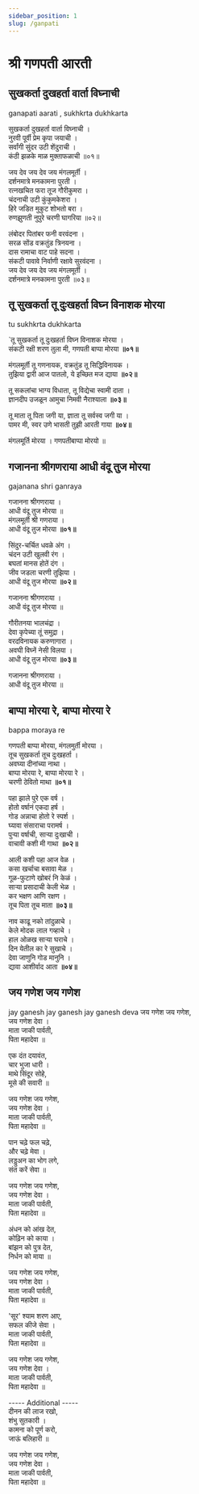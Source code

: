 ```yaml
---
sidebar_position: 1
slug: /ganpati
---
```



# श्री गणपती आरती

## सुखकर्ता दुखहर्ता वार्ता विघ्नाची


<span class='index-text'> ganapati aarati , sukhkrta dukhkarta</span>

सुखकर्ता दुखहर्ता वार्ता विघ्नाची । <br />
नुरवी पूर्वी प्रेम कृपा जयाची ।<br />
सर्वांगी सुंदर उटी शेंदुराची ।<br />
कंठी झळके माळ मुक्ताफळाची ॥०१॥<br />


जय देव जय देव जय मंगलमूर्ती ।<br />
दर्शनमात्रे मनकामना पुरती ।<br />
रत्नखचित फरा तूज गौरीकुमरा ।<br />
चंदनाची उटी कुंकुमकेशरा ।<br />
हिरे जडित मुकुट शोभतो बरा ।<br />
रुणझुणती नुपुरे चरणी घागरिया ॥०२॥<br />


लंबोदर पितांबर फनी वरवंदना ।<br />
सरळ सोंड वक्रतुंड त्रिनयना ।<br />
दास रामाचा वाट पाहे सदना ।<br />
संकटी पावावे निर्वाणी रक्षावे सुरवंदना ।<br />
जय देव जय देव जय मंगलमूर्ती ।<br />
दर्शनमात्रे मनकामना पुरती ॥०३॥<br />

## तू सुखकर्ता तू दुःखहर्ता विघ्‍न विनाशक मोरया

<span class='index-text'> tu sukhkrta dukhkarta</span>

`तू सुखकर्ता तू दुःखहर्ता विघ्‍न विनाशक मोरया ।<br />
संकटी रक्षी शरण तुला मी, गणपती बाप्पा मोरया **॥०१॥**

मंगलमूर्ती तू गणनायक, वक्रतुंड तू सिद्धिविनायक ।<br />
तुझिया द्वारी आज पातलो, ये इच्छित मज द्याया **॥०२॥**

तू सकलांचा भाग्य विधाता, तू विद्येचा स्वामी दाता ।<br />
ज्ञानदीप उजळून आमुचा निमवी नैराश्याला **॥०३॥**

तू माता तू पिता जगी या, ज्ञाता तू सर्वस्व जगी या ।<br />
पामर मी, स्वर उणे भासती तुझी आरती गाया **॥०४॥**

मंगलमूर्ति मोरया । गणपतीबाप्पा मोरयो ॥

## गजानना श्रीगणराया आधी वंदू तुज मोरया
<span class='index-text'> gajanana shri ganraya</span>

गजानना श्रीगणराया ।<br />
आधी वंदू तुज मोरया ॥<br />
मंगलमूर्ती श्री गणराया ।<br />
आधी वंदू तुज मोरया **॥०१॥**

सिंदुर-चर्चित धवळे अंग ।<br />
चंदन उटी खुलवी रंग ।<br />
बघतां मानस होतें दंग ।<br />
जीव जडला चरणी तुझिया ।<br />
आधी वंदू तुज मोरया **॥०२॥**<br />


गजानना श्रीगणराया ।<br />
आधी वंदू तुज मोरया ॥

गौरीतनया भालचंद्रा ।<br />
देवा कृपेच्या तूं समुद्रा ।<br />
वरदविनायक करुणागारा ।<br />
अवघी विघ्नें नेसी विलया ।<br />
आधी वंदू तुज मोरया **॥०३॥**<br />

गजानना श्रीगणराया ।<br />
आधी वंदू तुज मोरया ॥

## बाप्पा मोरया रे, बाप्पा मोरया रे
<span class='index-text'> bappa moraya re</span>

गणपती बाप्पा मोरया, मंगलमुर्ती मोरया ।<br />
तूच सुखकर्ता तूच दुःखहर्ता ।<br />
अवघ्या दीनांच्या नाथा ।<br />
बाप्पा मोरया रे, बाप्पा मोरया रे ।<br />
चरणी ठेवितो माथा **॥०१॥**

पहा झाले पुरे एक वर्ष ।<br />
होतो वर्षानं एकदा हर्ष ।<br />
गोड अन्नाचा होतो रे स्पर्श ।<br />
घ्यावा संसाराचा परामर्ष ।<br />
पुऱ्या वर्षाची, साऱ्या दुःखाची ।<br />
वाचावी कशी मी गाथा **॥०२॥**

आली कशी पहा आज वेळ ।<br />
कसा खर्चाचा बसावा मेळ ।<br />
गूळ-फुटाणे खोबरं नि केळं ।<br />
साऱ्या प्रसादाची केली भेळ ।<br />
कर भक्षण आणि रक्षण ।<br />
तूच पिता तूच माता **॥०३॥**

नाव काढू नको तांदुळाचे ।<br />
केले मोदक लाल गव्हाचे ।<br />
हाल ओळख साऱ्या घराचे ।<br />
दिन येतील का रे सुखाचे ।<br />
देवा जाणुनि गोड मानुनि ।<br />
द्यावा आशीर्वाद आता **॥०४॥**

## जय गणेश जय गणेश
<span class='index-text'> jay ganesh jay ganesh jay ganesh deva</span>
जय गणेश जय गणेश,<br />
जय गणेश देवा ।<br />
माता जाकी पार्वती,<br />
पिता महादेवा ॥

एक दंत दयावंत,<br />
चार भुजा धारी ।<br />
माथे सिंदूर सोहे,<br />
मूसे की सवारी ॥

जय गणेश जय गणेश,<br />
जय गणेश देवा ।<br />
माता जाकी पार्वती,<br />
पिता महादेवा ॥

पान चढ़े फल चढ़े,<br />
और चढ़े मेवा ।<br />
लड्डुअन का भोग लगे,<br />
संत करें सेवा ॥

जय गणेश जय गणेश,<br />
जय गणेश देवा ।<br />
माता जाकी पार्वती,<br />
पिता महादेवा ॥

अंधन को आंख देत,<br />
कोढ़िन को काया ।<br />
बांझन को पुत्र देत,<br />
निर्धन को माया ॥

जय गणेश जय गणेश,<br />
जय गणेश देवा ।<br />
माता जाकी पार्वती,<br />
पिता महादेवा ॥

'सूर' श्याम शरण आए,<br />
सफल कीजे सेवा ।<br />
माता जाकी पार्वती,<br />
पिता महादेवा ॥

जय गणेश जय गणेश,<br />
जय गणेश देवा ।<br />
माता जाकी पार्वती,<br />
पिता महादेवा ॥

----- Additional -----<br />
दीनन की लाज रखो,<br />
शंभु सुतकारी ।<br />
कामना को पूर्ण करो,<br />
जाऊं बलिहारी ॥

जय गणेश जय गणेश,<br />
जय गणेश देवा ।<br />
माता जाकी पार्वती,<br />
पिता महादेवा ॥